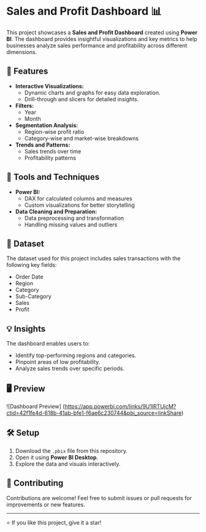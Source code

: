 # Sales and Profit Dashboard 📊

This project showcases a **Sales and Profit Dashboard** created using **Power BI**. The dashboard provides insightful visualizations and key metrics to help businesses analyze sales performance and profitability across different dimensions.

## 🚀 Features

- **Interactive Visualizations:** 
  - Dynamic charts and graphs for easy data exploration.
  - Drill-through and slicers for detailed insights.
- **Filters:**
  - Year
  - Month
- **Segmentation Analysis:**
  - Region-wise profit ratio
  - Category-wise and market-wise breakdowns
- **Trends and Patterns:**
  - Sales trends over time
  - Profitability patterns

## 🔧 Tools and Techniques

- **Power BI:** 
  - DAX for calculated columns and measures
  - Custom visualizations for better storytelling
- **Data Cleaning and Preparation:**
  - Data preprocessing and transformation
  - Handling missing values and outliers

## 📁 Dataset

The dataset used for this project includes sales transactions with the following key fields:
- Order Date
- Region
- Category
- Sub-Category
- Sales
- Profit

## 💡 Insights

The dashboard enables users to:
- Identify top-performing regions and categories.
- Pinpoint areas of low profitability.
- Analyze sales trends over specific periods.

## 🖥️ Preview

![Dashboard Preview]
(https://app.powerbi.com/links/9U1lRTUjcM?ctid=42f1fe4d-618b-41ab-bfe1-f6ae6c230744&pbi_source=linkShare)

## 🛠️ Setup

1. Download the `.pbix` file from this repository.
2. Open it using **Power BI Desktop**.
3. Explore the data and visuals interactively.



## 🤝 Contributing

Contributions are welcome! Feel free to submit issues or pull requests for improvements or new features.

---

⭐ If you like this project, give it a star!
